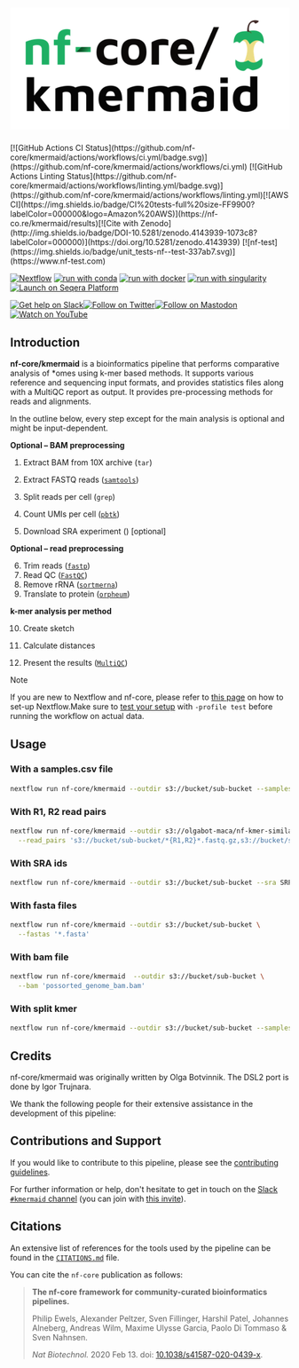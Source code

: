 <h1>
  <picture>
    <source media="(prefers-color-scheme: dark)" srcset="docs/images/nf-core-kmermaid_logo_dark.png">
    <img alt="nf-core/kmermaid" src="docs/images/nf-core-kmermaid_logo_light.png">
  </picture>
</h1>[![GitHub Actions CI Status](https://github.com/nf-core/kmermaid/actions/workflows/ci.yml/badge.svg)](https://github.com/nf-core/kmermaid/actions/workflows/ci.yml)
[![GitHub Actions Linting Status](https://github.com/nf-core/kmermaid/actions/workflows/linting.yml/badge.svg)](https://github.com/nf-core/kmermaid/actions/workflows/linting.yml)[![AWS CI](https://img.shields.io/badge/CI%20tests-full%20size-FF9900?labelColor=000000&logo=Amazon%20AWS)](https://nf-co.re/kmermaid/results)[![Cite with Zenodo](http://img.shields.io/badge/DOI-10.5281/zenodo.4143939-1073c8?labelColor=000000)](https://doi.org/10.5281/zenodo.4143939)
[![nf-test](https://img.shields.io/badge/unit_tests-nf--test-337ab7.svg)](https://www.nf-test.com)

[![Nextflow](https://img.shields.io/badge/nextflow%20DSL2-%E2%89%A524.04.2-23aa62.svg)](https://www.nextflow.io/)
[![run with conda](http://img.shields.io/badge/run%20with-conda-3EB049?labelColor=000000&logo=anaconda)](https://docs.conda.io/en/latest/)
[![run with docker](https://img.shields.io/badge/run%20with-docker-0db7ed?labelColor=000000&logo=docker)](https://www.docker.com/)
[![run with singularity](https://img.shields.io/badge/run%20with-singularity-1d355c.svg?labelColor=000000)](https://sylabs.io/docs/)
[![Launch on Seqera Platform](https://img.shields.io/badge/Launch%20%F0%9F%9A%80-Seqera%20Platform-%234256e7)](https://cloud.seqera.io/launch?pipeline=https://github.com/nf-core/kmermaid)

[![Get help on Slack](http://img.shields.io/badge/slack-nf--core%20%23kmermaid-4A154B?labelColor=000000&logo=slack)](https://nfcore.slack.com/channels/kmermaid)[![Follow on Twitter](http://img.shields.io/badge/twitter-%40nf__core-1DA1F2?labelColor=000000&logo=twitter)](https://twitter.com/nf_core)[![Follow on Mastodon](https://img.shields.io/badge/mastodon-nf__core-6364ff?labelColor=FFFFFF&logo=mastodon)](https://mstdn.science/@nf_core)[![Watch on YouTube](http://img.shields.io/badge/youtube-nf--core-FF0000?labelColor=000000&logo=youtube)](https://www.youtube.com/c/nf-core)

## Introduction

**nf-core/kmermaid** is a bioinformatics pipeline that performs comparative analysis of \*omes using k-mer based methods. It supports various reference and sequencing input formats, and provides statistics files along with a MultiQC report as output. It provides pre-processing methods for reads and alignments.

<!-- TODO nf-core: Include a figure that guides the user through the major workflow steps. Many nf-core
     workflows use the "tube map" design for that. See https://nf-co.re/docs/contributing/design_guidelines#examples for examples.   -->

In the outline below, every step except for the main analysis is optional and might be input-dependent.

**Optional – BAM preprocessing**

1. Extract BAM from 10X archive (`tar`)
2. Extract FASTQ reads ([`samtools`](http://www.htslib.org/))
3. Split reads per cell (`grep`)
4. Count UMIs per cell ([`pbtk`](https://github.com/PacificBiosciences/pbtk))

5. Download SRA experiment () [optional]

**Optional – read preprocessing**

6. Trim reads ([`fastp`](https://github.com/OpenGene/fastp))
7. Read QC ([`FastQC`](https://www.bioinformatics.babraham.ac.uk/projects/fastqc/))
8. Remove rRNA ([`sortmerna`](https://github.com/sortmerna/sortmerna))
9. Translate to protein ([`orpheum`](https://github.com/czbiohub-sf/orpheum))

**k-mer analysis per method**

10. Create sketch
11. Calculate distances

12. Present the results ([`MultiQC`](http://multiqc.info/))

> [!NOTE]
> If you are new to Nextflow and nf-core, please refer to [this page](https://nf-co.re/docs/usage/installation) on how to set-up Nextflow.Make sure to [test your setup](https://nf-co.re/docs/usage/introduction#how-to-run-a-pipeline) with `-profile test` before running the workflow on actual data.

## Usage

### With a samples.csv file

```bash
nextflow run nf-core/kmermaid --outdir s3://bucket/sub-bucket --samples samples.csv
```

### With R1, R2 read pairs

```bash
nextflow run nf-core/kmermaid --outdir s3://olgabot-maca/nf-kmer-similarity/ \
  --read_pairs 's3://bucket/sub-bucket/*{R1,R2}*.fastq.gz,s3://bucket/sub-bucket2/*{1,2}.fastq.gz'
```

### With SRA ids

```bash
nextflow run nf-core/kmermaid --outdir s3://bucket/sub-bucket --sra SRP016501
```

### With fasta files

```bash
nextflow run nf-core/kmermaid --outdir s3://bucket/sub-bucket \
  --fastas '*.fasta'
```

### With bam file

```bash
nextflow run nf-core/kmermaid  --outdir s3://bucket/sub-bucket \
  --bam 'possorted_genome_bam.bam'
```

### With split kmer

```bash
nextflow run nf-core/kmermaid --outdir s3://bucket/sub-bucket --samples samples.csv --split_kmer --subsample 1000
```

## Credits

nf-core/kmermaid was originally written by Olga Botvinnik. The DSL2 port is done by Igor Trujnara.

We thank the following people for their extensive assistance in the development of this pipeline:

<!-- TODO nf-core: If applicable, make list of people who have also contributed -->

## Contributions and Support

If you would like to contribute to this pipeline, please see the [contributing guidelines](.github/CONTRIBUTING.md).

For further information or help, don't hesitate to get in touch on the [Slack `#kmermaid` channel](https://nfcore.slack.com/channels/kmermaid) (you can join with [this invite](https://nf-co.re/join/slack)).

## Citations

<!-- TODO nf-core: Add citation for pipeline after first release. Uncomment lines below and update Zenodo doi and badge at the top of this file. -->
<!-- If you use nf-core/kmermaid for your analysis, please cite it using the following doi: [10.5281/zenodo.XXXXXX](https://doi.org/10.5281/zenodo.XXXXXX) --><!-- TODO nf-core: Add bibliography of tools and data used in your pipeline -->

An extensive list of references for the tools used by the pipeline can be found in the [`CITATIONS.md`](CITATIONS.md) file.

You can cite the `nf-core` publication as follows:

> **The nf-core framework for community-curated bioinformatics pipelines.**
>
> Philip Ewels, Alexander Peltzer, Sven Fillinger, Harshil Patel, Johannes Alneberg, Andreas Wilm, Maxime Ulysse Garcia, Paolo Di Tommaso & Sven Nahnsen.
>
> _Nat Biotechnol._ 2020 Feb 13. doi: [10.1038/s41587-020-0439-x](https://dx.doi.org/10.1038/s41587-020-0439-x).
